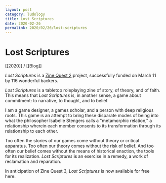 ```yaml
---
layout: post
category: ludology
title: Lost Scriptures
date: 2020-02-26
permalink: 2020/02/26/lost-scriptures
---
```


# Lost Scriptures

[[2020]] / [[Blog]]

*Lost Scriptures* is a [Zine Quest 2](https://www.kickstarter.com/projects/vagrantludology/lost-scriptures) project, successfully funded on March 11 by 116 wonderful backers.

*Lost Scriptures* is a tabletop roleplaying zine of story, of theory, and of faith. This means that *Lost Scriptures* is, in another sense, a game about commitment: to narrative, to thought, and to belief.

I am a game designer, a games scholar, and a person with deep religious roots. This game is an attempt to bring these disparate modes of being into what the philosopher Isabelle Stengers calls a "metamorphic relation," a relationship wherein each member consents to its transformation through its relationship to each other.

Too often the stories of our games come without theory or critical apparatus. Too often our theory comes without the risk of belief. And too often our belief comes without the means of historical enaction, the tools for its realization. *Lost Scriptures* is an exercise in a remedy, a work of reclamation and reparation.

In anticipation of Zine Quest 3, *Lost Scriptures* is now available for free here.